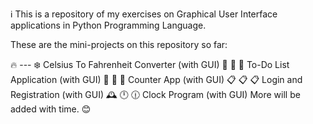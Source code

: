 ℹ️ This is a repository of my exercises on Graphical User Interface applications in Python Programming Language.

These are the mini-projects on this repository so far:

🔥 --- ❄️ Celsius To Fahrenheit Converter (with GUI)
📃 📃 📃 To-Do List Application (with GUI)
🔢 🔢 🔢 Counter App (with GUI)
📋 📋 📋 Login and Registration (with GUI)
🕰️ 🕛 🕧 Clock Program (with GUI)
More will be added with time. 😊